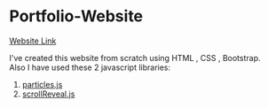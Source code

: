 # Portfolio-Website

[Website Link](https://d-z-v.github.io/Portfolio-Website/)

I've created this website from scratch using HTML , CSS , Bootstrap.<br/>
Also I have used these 2 javascript libraries:
1. [particles.js](https://github.com/VincentGarreau/particles.js/)
2. [scrollReveal.js](https://github.com/jlmakes/scrollreveal)
